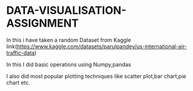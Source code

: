 # DATA-VISUALISATION-ASSIGNMENT
In this i have taken a random Dataset from Kaggle link(https://www.kaggle.com/datasets/parulpandey/us-international-air-traffic-data)

In this I did basic operations using Numpy,pandas

I also did most popular plotting techniques like scatter plot,bar chart,pie chart etc.
